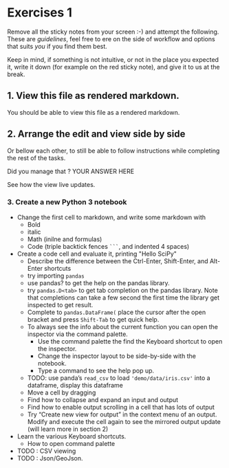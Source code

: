 # Exercises 1

Remove all the sticky notes from your screen :-) and attempt the following.
These are _guidelines_, feel free to ere on the side of workflow and
options that suits _you_ if you find them best. 

Keep in mind, if something is not intuitive, or not in the place you expected it, write
it down (for example on the red sticky note), and give it to us at the break.

## 1. View this file as rendered markdown. 

You should be able to view this file as a rendered markdown.

## 2. Arrange the edit and view side by side

Or bellow each other, to still be able to follow instructions 
while completing the rest of the tasks. 

Did you manage that ?
YOUR ANSWER HERE

See how the view live updates. 

### 3. Create a new Python 3 notebook


- Change the first cell to markdown, and write some markdown with 
    - Bold
    - italic 
    - Math (inilne and formulas)
    - Code (triple backtick fences ` ``` `, and indented 4 spaces)
- Create a code cell and evaluate it, printing "Hello SciPy"
    - Describe the difference between the Ctrl-Enter, Shift-Enter, and Alt-Enter shortcuts
    - try importing `pandas`
    - use pandas? to get the help on the pandas library.
    - try `pandas.D<tab>` to get tab completion on the pandas library. Note that completions can take a few second the first time the library get inspected to get result.
    - Complete to `pandas.DataFrame(` place the cursor after the open bracket and press `Shift-Tab` to get quick help.
    - To always see the info about the current function you can open the inspector via the command palette.
        - Use the command palette the find the Keyboard shortcut to open the inspector.
        - Change the inspector layout to be side-by-side with the notebook.
        - Type a command to see the help pop up. 
    - TODO: use panda’s `read_csv` to load `'demo/data/iris.csv'` into a dataframe, display this dataframe
    - Move a cell by dragging
    - Find how to collapse and expand an input and output
    - Find how to enable output scrolling in a cell that has lots of output
    - Try “Create new view for output” in the context menu of an output. Modify and execute the cell again to see the mirrored output update (will learn more in section 2)
- Learn the various Keyboard shortcuts. 
    - How to open command palette
- TODO : CSV viewing
- TODO : Json/GeoJson.